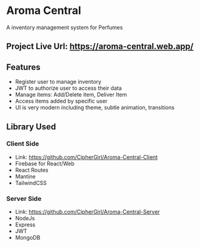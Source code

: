 # Aroma Central

A inventory management system for Perfumes

## Project Live Url: <https://aroma-central.web.app/>

## Features

- Register user to manage inventory
- JWT to authorize user to access their data
- Manage items: Add/Delete item, Deliver Item
- Access items added by specific user
- UI is very modern including theme, subtle animation, transitions

## Library Used

### Client Side

- Link: <https://github.com/CipherGirl/Aroma-Central-Client>
- Firebase for React/Web
- React Routes
- Mantine
- TailwindCSS

### Server Side

- Link: <https://github.com/CipherGirl/Aroma-Central-Server>
- NodeJs
- Express
- JWT
- MongoDB
